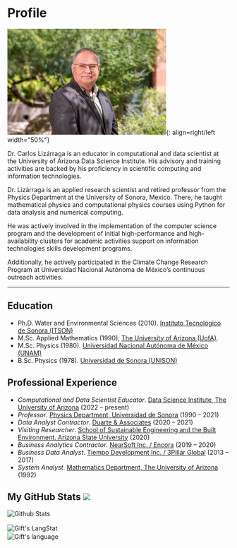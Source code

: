 # Profile

![Carlos Lizárraga-Celaya](./images/CLC2021.jpeg){: align=right/left width="50%"}

Dr. Carlos Lizárraga is an educator in computational and data scientist at the University of Arizona Data Science Institute. His advisory and training activities are backed by his proficiency in scientific computing and information technologies.

Dr. Lizárraga is an applied research scientist and retired professor from the Physics Department at the University of Sonora, Mexico. There, he taught mathematical physics and computational physics courses using Python for data analysis and numerical computing.

He was actively involved in the implementation of the computer science program and the development of initial high-performance and high-availability clusters for academic activities support on information technologies skills development programs.

Additionally, he actively participated in the Climate Change Research Program at Universidad Nacional Autónoma de México’s continuous outreach activities.

***

## Education

* Ph.D. Water and Environmental Sciences (2010). [Instituto Tecnológico de Sonora (ITSON)](https://www.itson.mx/)
* M.Sc. Applied Mathematics (1990), [The University of Arizona (UofA)](https://www.arizona.edu/).
* M.Sc. Physics (1980). [Universidad Nacional Autónoma de México (UNAM)](https://www.unam.mx/)
* B.Sc. Physics (1978). [Universidad de Sonora (UNISON)](https://www.unison.mx/)

## Professional Experience

* _Computational and Data Scientist Educator_. [Data Science Institute, The University of Arizona](https://www.datascience.arizona.edu/) (2022 – present)
* _Professor_. [Physics Department, Universidad de Sonora](https://fisica.unison.mx/) (1990 – 2021)
* _Data Analyst Contractor_. [Duarte & Associates](https://sites.google.com/duarteagrib.com/duarteassociates/) (2020 – 2021)
* _Visiting Researcher_. [School of Sustainable Engineering and the Built Environment. Arizona State University](https://ssebe.engineering.asu.edu/) (2020)
* _Business Analytics Contractor_. [NearSoft Inc. / Encora](https://www.encora.com/) (2019 – 2020)
* _Business Data Analyst_. [Tiempo Development Inc. / 3Pillar Global](https://www.3pillarglobal.com/) (2013 – 2017)
* _System Analyst_. [Mathematics Department, The University of Arizona](https://www.math.arizona.edu/) (1992)



## My GitHub Stats <img src = "https://i.pinimg.com/originals/65/c4/f4/65c4f452571be1261e9c623f7da488ac.gif" width = 35px>

![Github Stats](https://github-readme-stats.vercel.app/api?username=clizarraga-uad7&amp;show_icons=true)

<div>
<img align="center" src="https://github-readme-streak-stats.herokuapp.com/?user=clizarraga-uad7" alt="Gift's LangStat" /><br>
<img align="center" src="https://github-readme-stats.vercel.app/api/top-langs?username=clizarraga-uad7&langs_count=10&show_icons=true&locale=en&layout=compact&theme=light" alt="Gift's language" height="192px"  width="500px"/>
</div>

<!-- GitHub section: END -->